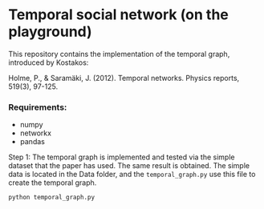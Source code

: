# Temporal social network (on the playground)

This repository contains the implementation of the temporal graph, introduced by Kostakos:

Holme, P., & Saramäki, J. (2012). Temporal networks. Physics reports, 519(3), 97-125.

### Requirements:
- numpy 
- networkx
- pandas

Step 1:
The temporal graph is implemented and tested via the simple dataset that the paper has used. The same result is obtained.
The simple data is located in the Data folder, and the `temporal_graph.py` use this file to create the temporal graph.

`python temporal_graph.py`
